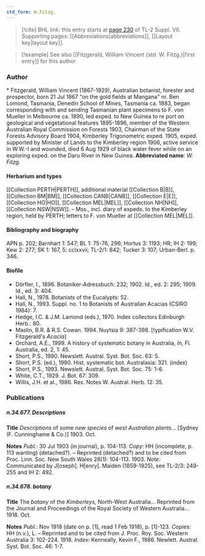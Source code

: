 ```yaml
---
std_form: W.Fitzg.
---
```


> [!cite] BHL link: this entry starts at [page 230](https://www.biodiversitylibrary.org/page/33259734) of TL-2 Suppl. VII.
> Supporting pages: [[Abbreviations|abbreviations]], [[Layout key|layout key]].

> [!example] See also [[Fitzgerald, William Vincent {std. W. Fitzg.}|first entry]] for this author

### Author

\* Fitzgerald, William Vincent (1867-1929), Australian botanist, forester and prospector, born 21 Jul 1867 "on the gold fields at Mangana" nr. Ben Lomond, Tasmania, Denedin School of Mines, Tasmania ca. 1883, began corresponding with and sending Tasmanian plant specimens to F. von Mueller in Melbourne ca. 1890, led exped. to New Guinea to re  port on geological and vegetational features 1895-1896, member of the Western Australian Royal Commission on Forests 1903, Chairman of the State Forests Advisory Board 1904, Kimberley Trigonometric exped. 1905, exped. supported by Minister of Lands to the Kimberley region 1906, active service in W.W.-I and wounded, died 6 Aug 1929 of black water fever while on an exploring exped. on the Daru River in New Guinea. 
**Abbreviated name**: *W. Fitzg.*

#### Herbarium and types

[[Collection PERTH|PERTH]], additional material [[Collection B|B]], [[Collection BM|BM]], [[Collection CANB|CANB]], [[Collection E|E]], [[Collection HO|HO]], [[Collection MEL|MEL]], [[Collection NH|NH]], [[Collection NSW|NSW]]. – Mss., incl. diary of expeds. to the Kimberley region, held by PERTH; letters to F. von Mueller at [[Collection MEL|MEL]].

#### Bibliography and biography

APN p. 202; Barnhart 1: 547; BL 1: 75-76, 296; Hortus 3: 1193; HR; IH 2: 199; Kew 2: 277; SK 1: 167, 5: cclxxvii; TL-2/1: 842; Tucker 3: 107; Urban-Berl. p. 346.

#### Biofile

- Dörfler, I., 1896. Botaniker-Adressbuch: 232; 1902. Id., ed. 2: 295; 1909. Id., ed. 3: 404.
- Hall, N., 1978. Botanists of the Eucalypts: 52.
- Hall, N., 1993. Suppl. no. 1 to Botanists of Australian Acacias (CSIRO 1984): 7.
- Hedge, I.C. & J.M. Lamond (eds.), 1970. Index collectors Edinburgh Herb.: 80.
- Maslin, B.R. & R.S. Cowan. 1994. Nuytsia 9: 387-398. \[typification W.V. Fitzgerald's *Acacia*\]
- Orchard, A.E., 1999. A history of systematic botany in Australia, *In*, Fl. Australia, ed. 2, 1: 45.
- Short, P.S., 1990. Newslett. Austral. Syst. Bot. Soc. 63: 5.
- Short, P.S. (ed.), 1990. Hist. systematic bot. Australasia: 321. (index)
- Short, P.S., 1993. Newslett. Austral. Syst. Bot. Soc. 75: 1-6.
- White, C.T., 1929. J. Bot. 67: 309.
- Willis, J.H. et al., 1986. Res. Notes W. Austral. Herb. 12: 35.

### Publications

##### n.34.677. Descriptions

**Title**
*Descriptions* of some *new species* of *west Australian plants*... \[Sydney (F. Cunninghame & Co.)\] 1903. Oct.

**Notes**
*Publ*.: 30 Jul 1903 (in journal), p. 104-113. *Copy*: HH (incomplete, p. 113 wanting) (detached?). – Reprinted (detached?) and to be cited from Proc. Linn. Soc. New South Wales 28(1): 104-113. 1903.
*Note*: Communicated by J\[oseph\]. H\[enry\]. Maiden (1859-1925), see TL-2/3: 249-255 and IH 2: 492.

##### n.34.678. botany

**Title**
The *botany* of the *Kimberleys*, North-West Australia... Reprinted from the Journal and Proceedings of the Royal Society of Western Australia... 1918. Oct.

**Notes**
*Publ*.: Nov 1918 (date on p. \[1\], read 1 Feb 1918), p. \[1\]-123. *Copies*: HH (n.v.), L. – Reprinted and to be cited from J. Proc. Roy. Soc. Western Australia 3: 102-224. 1918.
*Index*: Kenneally, Kevin F., 1986. Newlett. Austral. Syst. Bot. Soc. 46: 1-7.

